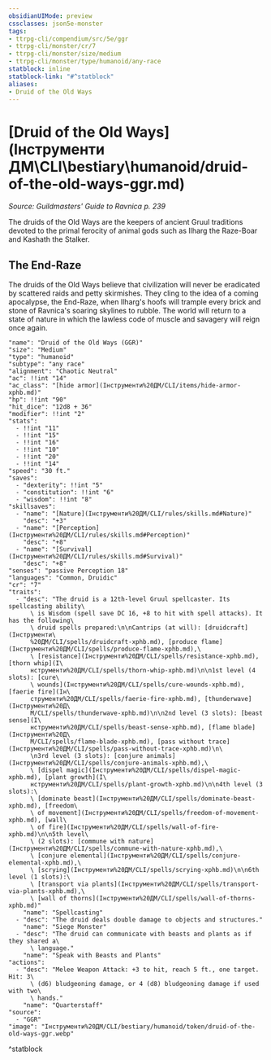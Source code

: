 ```yaml
---
obsidianUIMode: preview
cssclasses: json5e-monster
tags:
- ttrpg-cli/compendium/src/5e/ggr
- ttrpg-cli/monster/cr/7
- ttrpg-cli/monster/size/medium
- ttrpg-cli/monster/type/humanoid/any-race
statblock: inline
statblock-link: "#^statblock"
aliases:
- Druid of the Old Ways
---
```

# [Druid of the Old Ways](Інструменти ДМ\CLI\bestiary\humanoid/druid-of-the-old-ways-ggr.md)
*Source: Guildmasters' Guide to Ravnica p. 239*  

The druids of the Old Ways are the keepers of ancient Gruul traditions devoted to the primal ferocity of animal gods such as Ilharg the Raze-Boar and Kashath the Stalker.

## The End-Raze

The druids of the Old Ways believe that civilization will never be eradicated by scattered raids and petty skirmishes. They cling to the idea of a coming apocalypse, the End-Raze, when Ilharg's hoofs will trample every brick and stone of Ravnica's soaring skylines to rubble. The world will return to a state of nature in which the lawless code of muscle and savagery will reign once again.

```statblock
"name": "Druid of the Old Ways (GGR)"
"size": "Medium"
"type": "humanoid"
"subtype": "any race"
"alignment": "Chaotic Neutral"
"ac": !!int "14"
"ac_class": "[hide armor](Інструменти%20ДМ/CLI/items/hide-armor-xphb.md)"
"hp": !!int "90"
"hit_dice": "12d8 + 36"
"modifier": !!int "2"
"stats":
  - !!int "11"
  - !!int "15"
  - !!int "16"
  - !!int "10"
  - !!int "20"
  - !!int "14"
"speed": "30 ft."
"saves":
  - "dexterity": !!int "5"
  - "constitution": !!int "6"
  - "wisdom": !!int "8"
"skillsaves":
  - "name": "[Nature](Інструменти%20ДМ/CLI/rules/skills.md#Nature)"
    "desc": "+3"
  - "name": "[Perception](Інструменти%20ДМ/CLI/rules/skills.md#Perception)"
    "desc": "+8"
  - "name": "[Survival](Інструменти%20ДМ/CLI/rules/skills.md#Survival)"
    "desc": "+8"
"senses": "passive Perception 18"
"languages": "Common, Druidic"
"cr": "7"
"traits":
  - "desc": "The druid is a 12th-level Gruul spellcaster. Its spellcasting ability\
      \ is Wisdom (spell save DC 16, +8 to hit with spell attacks). It has the following\
      \ druid spells prepared:\n\nCantrips (at will): [druidcraft](Інструменти\
      %20ДМ/CLI/spells/druidcraft-xphb.md), [produce flame](Інструменти%20ДМ/CLI/spells/produce-flame-xphb.md),\
      \ [resistance](Інструменти%20ДМ/CLI/spells/resistance-xphb.md), [thorn whip](І\
      нструменти%20ДМ/CLI/spells/thorn-whip-xphb.md)\n\n1st level (4 slots): [cure\
      \ wounds](Інструменти%20ДМ/CLI/spells/cure-wounds-xphb.md), [faerie fire](Ін\
      струменти%20ДМ/CLI/spells/faerie-fire-xphb.md), [thunderwave](Інструменти%20Д\
      М/CLI/spells/thunderwave-xphb.md)\n\n2nd level (3 slots): [beast sense](І\
      нструменти%20ДМ/CLI/spells/beast-sense-xphb.md), [flame blade](Інструменти%20Д\
      М/CLI/spells/flame-blade-xphb.md), [pass without trace](Інструменти%20ДМ/CLI/spells/pass-without-trace-xphb.md)\n\
      \n3rd level (3 slots): [conjure animals](Інструменти%20ДМ/CLI/spells/conjure-animals-xphb.md),\
      \ [dispel magic](Інструменти%20ДМ/CLI/spells/dispel-magic-xphb.md), [plant growth](І\
      нструменти%20ДМ/CLI/spells/plant-growth-xphb.md)\n\n4th level (3 slots):\
      \ [dominate beast](Інструменти%20ДМ/CLI/spells/dominate-beast-xphb.md), [freedom\
      \ of movement](Інструменти%20ДМ/CLI/spells/freedom-of-movement-xphb.md), [wall\
      \ of fire](Інструменти%20ДМ/CLI/spells/wall-of-fire-xphb.md)\n\n5th level\
      \ (2 slots): [commune with nature](Інструменти%20ДМ/CLI/spells/commune-with-nature-xphb.md),\
      \ [conjure elemental](Інструменти%20ДМ/CLI/spells/conjure-elemental-xphb.md),\
      \ [scrying](Інструменти%20ДМ/CLI/spells/scrying-xphb.md)\n\n6th level (1 slots):\
      \ [transport via plants](Інструменти%20ДМ/CLI/spells/transport-via-plants-xphb.md),\
      \ [wall of thorns](Інструменти%20ДМ/CLI/spells/wall-of-thorns-xphb.md)"
    "name": "Spellcasting"
  - "desc": "The druid deals double damage to objects and structures."
    "name": "Siege Monster"
  - "desc": "The druid can communicate with beasts and plants as if they shared a\
      \ language."
    "name": "Speak with Beasts and Plants"
"actions":
  - "desc": "Melee Weapon Attack: +3 to hit, reach 5 ft., one target. Hit: 3\
      \ (d6) bludgeoning damage, or 4 (d8) bludgeoning damage if used with two\
      \ hands."
    "name": "Quarterstaff"
"source":
  - "GGR"
"image": "Інструменти%20ДМ/CLI/bestiary/humanoid/token/druid-of-the-old-ways-ggr.webp"
```
^statblock